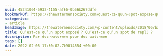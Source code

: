 ```yaml
---
uuid: 45241064-5932-4155-af66-0b56b267ddfe
bookmarkOf: https://thewatermensociety.com/quest-ce-quun-spot-expose-quest-ce-quun-spot-de-repli/
categories:
- article
headImage: https://thewatermensociety.com/wp-content/uploads/2018/06/balade-automnale-30-1.jpg
title: Qu’est-ce qu’un spot exposé ? Qu’est-ce qu’un spot de repli ?
description: Par des watermen pour des watermen
tags: []
date: 2022-02-05 17:30:02.709014554 +00:00
---
```


